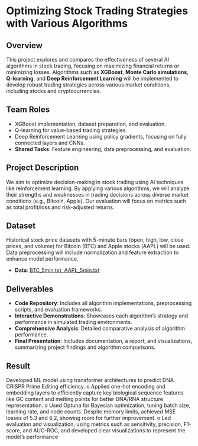 # Optimizing Stock Trading Strategies with Various Algorithms

## Overview

This project explores and compares the effectiveness of several AI algorithms in stock trading, focusing on maximizing financial returns or minimizing losses. Algorithms such as **XGBoost**, **Monte Carlo simulations**, **Q-learning**, and **Deep Reinforcement Learning** will be implemented to develop robust trading strategies across various market conditions, including stocks and cryptocurrencies.

## Team Roles

- XGBoost implementation, dataset preparation, and evaluation.
- Q-learning for value-based trading strategies.
- Deep Reinforcement Learning using policy gradients, focusing on fully connected layers and CNNs.
- **Shared Tasks**: Feature engineering, data preprocessing, and evaluation.

## Project Description

We aim to optimize decision-making in stock trading using AI techniques like reinforcement learning. By applying various algorithms, we will analyze their strengths and weaknesses in trading decisions across diverse market conditions (e.g., Bitcoin, Apple). Our evaluation will focus on metrics such as total profit/loss and risk-adjusted returns.

## Dataset

Historical stock price datasets with 5-minute bars (open, high, low, close prices, and volume) for Bitcoin (BTC) and Apple stocks (AAPL) will be used. Data preprocessing will include normalization and feature extraction to enhance model performance.

- **Data**: [BTC_5min.txt, AAPL_5min.txt](https://drive.google.com/drive/folders/1htN-2fW1qNGrNnSYx5oeNW2NNZr4Ntle?usp=sharing)

## Deliverables

- **Code Repository**: Includes all algorithm implementations, preprocessing scripts, and evaluation frameworks.
- **Interactive Demonstrations**: Showcases each algorithm’s strategy and performance in simulated trading environments.
- **Comprehensive Analysis**: Detailed comparative analysis of algorithm performance.
- **Final Presentation**: Includes documentation, a report, and visualizations, summarizing project findings and algorithm comparisons.


## Result
Developed ML model using transformer architectures to predict DNA CRISPR Prime Editing efficiency. 
o	Applied one-hot encoding and embedding layers to efficiently capture key biological sequence features like GC content and melting points for better DNA/RNA structure representation.
o	Used Optuna for Bayesian optimization, tuning batch size, learning rate, and node counts. Despite memory limits, achieved MSE losses of 5.3 and 6.2, showing room for further improvement.
o	Led evaluation and visualization, using metrics such as sensitivity, precision, F1-score, and AUC-ROC, and developed clear visualizations to represent the model’s performance
